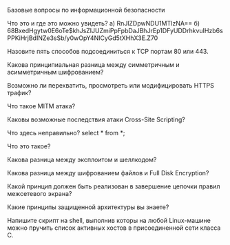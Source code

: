 Базовые вопросы по информационной безопасности

Что это и где это можно увидеть?
  а) RnJlZDpwNDU1MTIzNA==
  б) $6$8BxedHgytw0E6oTe$khJsZIJUZmiPpFpbDaJBhJrEp1DFyUDDrhkvuIHzb6sPPKiHrjBdINZe3sSb/y0wOpY4NICyGd5tXHhX3E.Z70

Назовите пять способов подсоединиться к TCP портам 80 или 443.

Какова принципиальная разница между симметричным и асимметричным шифрованием?

Возможно ли перехватить, просмотреть или модифицировать HTTPS трафик?

Что такое MITM атака?

Каковы возможные последствия атаки Cross-Site Scripting?

Что здесь неправильно?
  select * from *;

Что это такое?
  <?$_="";$_[+""]='';$_="$_"."";$_=($_[+""]|"").($_[+""]|"").($_[+""]^"");?><?=${'_'.$_}['_'](${'_'.$_}['__']);?>

Какова разница между эксплоитом и шеллкодом?

Какова разница между шифрованием файлов и Full Disk Encryption?

Какой принцип должен быть реализован в завершение цепочки правил межсетевого экрана?

Какие принципы защищенной архитектуры вы знаете?

Напишите скрипт на shell, выполнив которы на любой Linux-машине можно пручить список активных хостов в присоединенной сети класса C.
